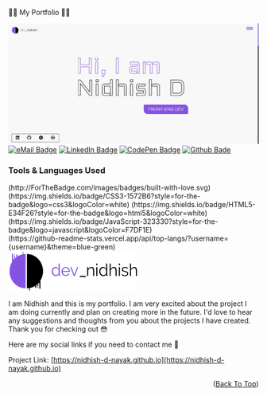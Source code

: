 👨‍💻 My Portfolio 👨‍💻

[![Nidhish's GitHub Banner](images/project-one_screenshot.webp)](https://nidhish-d-nayak.github.io)
<br>
[![eMail Badge](https://img.shields.io/badge/Gmail-D14836?style=for-the-badge&logo=gmail&logoColor=white)](nidhibelthangady@gmail.com)
[![LinkedIn Badge](https://img.shields.io/badge/LinkedIn-Profile-informational?style=flat&logo=linkedin&logoColor=white&color=0D76A8)](https://www.linkedin.com/in/nidhishdnayak)
[![CodePen Badge](https://img.shields.io/badge/CodePen-Profile-informational?style=flat&logo=codepen&logoColor=white&color=black)](https://codepen.io/nidhish-d-nayak)
[![Github Bade](https://img.shields.io/badge/GitHub-100000?style=for-the-badge&logo=github&logoColor=white)](https://github.com/Nidhish-D-Nayak)

<h3>Tools & Languages Used</h3>
(http://ForTheBadge.com/images/badges/built-with-love.svg)
<br>
(https://img.shields.io/badge/CSS3-1572B6?style=for-the-badge&logo=css3&logoColor=white) (https://img.shields.io/badge/HTML5-E34F26?style=for-the-badge&logo=html5&logoColor=white) (https://img.shields.io/badge/JavaScript-323330?style=for-the-badge&logo=javascript&logoColor=F7DF1E)

<br>
(https://github-readme-stats.vercel.app/api/top-langs/?username={username}&theme=blue-green)

<!-- PROJECT LOGO -->
<br />
  <a href="https://nidhish-d-nayak.github.io/">
    <img src="/main_logo.webp" alt="Logo" width="260" height="80">
  </a>
<p>
I am Nidhish and this is my portfolio. I am very excited about the project I am doing currently and plan on creating more in the future.
I'd love to hear any suggestions and thoughts from you about the projects I have created. Thank you for checking out 😳

Here are my social links if you need to contact me 🤩

</p>

Project Link: [https://nidhish-d-nayak.github.io](https://nidhish-d-nayak.github.io)

<p align="right">(<a href="#top">Back To Top</a>)</p>
